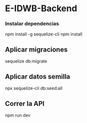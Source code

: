 # E-IDWB-Backend

### Instalar dependencias
npm install -g sequelize-cli
npm install

## Aplicar migraciones
sequelize db:migrate

## Aplicar datos semilla
npx sequelize-cli db:seed:all

## Correr la API
npm run dev
